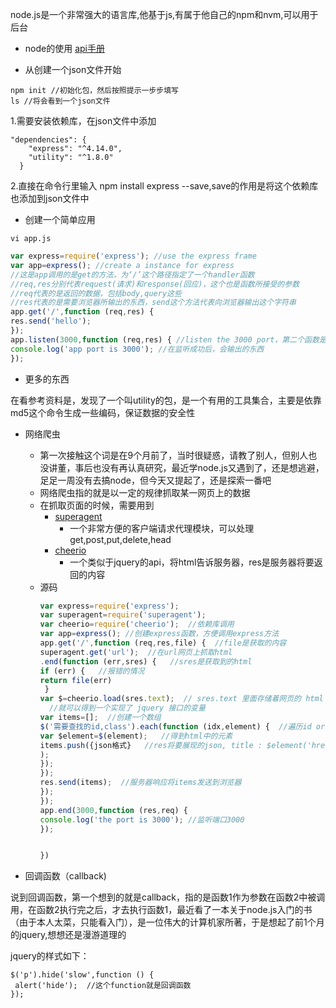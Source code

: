 node.js是一个非常强大的语言库,他基于js,有属于他自己的npm和nvm,可以用于后台

* node的使用
[api手册](http://wiki.jikexueyuan.com/project/nodejs/)

* 从创建一个json文件开始
```
npm init //初始化包，然后按照提示一步步填写
ls //将会看到一个json文件
```
1.需要安装依赖库，在json文件中添加
```
"dependencies": {
    "express": "^4.14.0",
    "utility": "^1.8.0"
  }
```
2.直接在命令行里输入 npm install express --save,save的作用是将这个依赖库也添加到json文件中

* 创建一个简单应用
```
vi app.js
```
```javascript
var express=require('express'); //use the express frame 
var app=express(); //create a instance for express
//这是app调用的是get的方法，为‘/’这个路径指定了一个handler函数
//req,res分别代表request(请求)和response(回应)，这个也是函数所接受的参数
//req代表的是返回的数据，包括body,query这些
//res代表的是需要浏览器所输出的东西，send这个方法代表向浏览器输出这个字符串
app.get('/',function (req,res) { 
res.send('hello');
});
app.listen(3000,function (req,res) { //listen the 3000 port，第二个函数是回调函数
console.log('app port is 3000'); //在监听成功后，会输出的东西
}); 
```
* 更多的东西

在看参考资料是，发现了一个叫utility的包，是一个有用的工具集合，主要是依靠md5这个命令生成一些编码，保证数据的安全性


* 网络爬虫
  * 第一次接触这个词是在9个月前了，当时很疑惑，请教了别人，但别人也没讲董，事后也没有再认真研究，最近学node.js又遇到了，还是想逃避，足足一周没有去搞node，但今天又提起了，还是探索一番吧
  * 网络爬虫指的就是以一定的规律抓取某一网页上的数据
  * 在抓取页面的时候，需要用到
    * [superagent](https://cnodejs.org/topic/5378720ed6e2d16149fa16bd)
      * 一个非常方便的客户端请求代理模块，可以处理get,post,put,delete,head 
    * [cheerio](https://cnodejs.org/topic/5203a71844e76d216a727d2e)
      * 一个类似于jquery的api，将html告诉服务器，res是服务器将要返回的内容
  * 源码
    ```javascript
    var express=require('express');
    var superagent=require('superagent');
    var cheerio=require('cheerio');  //依赖库调用
    var app=express(); //创建express函数，方便调用express方法
    app.get('/',function (req,res,file) {  //file是获取的内容
    superagent.get('url');  //在url网页上抓取html
    .end(function (err,sres) {   //sres是获取到的html
    if (err) {   //报错的情况
    return file(err) 
     }
    var $=cheerio.load(sres.text);  // sres.text 里面存储着网页的 html 内容，将它传给 cheerio.load 之后
      //就可以得到一个实现了 jquery 接口的变量
    var items=[];  //创建一个数组
    $('需要查找的id,class').each(function (idx,element) {  //遍历id or class的元素
    var $element=$(element);   //得到html中的元素
    items.push({json格式}   //res将要展现的json, title : $element('href');
    ); 
    });
    });
    res.send(items);  //服务器响应将items发送到浏览器
    });
    });
    app.end(3000,function (res,req) {
    console.log('the port is 3000'); //监听端口3000
    });
    
    
    })
    ```

* 回调函数（callback)

说到回调函数，第一个想到的就是callback，指的是函数1作为参数在函数2中被调用，在函数2执行完之后，才去执行函数1，最近看了一本关于node.js入门的书（由于本人太菜，只能看入门），是一位伟大的计算机家所著，于是想起了前1个月的jquery,想想还是漫游道理的

jquery的样式如下：
```
$('p').hide('slow',function () {
 alert('hide');  //这个function就是回调函数
});
```
    
